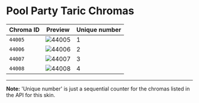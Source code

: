 # Pool Party Taric Chromas

| Chroma ID | Preview | Unique number |
|---|---|---|
| `44005` | ![44005](https://raw.communitydragon.org/latest/plugins/rcp-be-lol-game-data/global/default/v1/champion-chroma-images/44/44005.png) | 1 |
| `44006` | ![44006](https://raw.communitydragon.org/latest/plugins/rcp-be-lol-game-data/global/default/v1/champion-chroma-images/44/44006.png) | 2 |
| `44007` | ![44007](https://raw.communitydragon.org/latest/plugins/rcp-be-lol-game-data/global/default/v1/champion-chroma-images/44/44007.png) | 3 |
| `44008` | ![44008](https://raw.communitydragon.org/latest/plugins/rcp-be-lol-game-data/global/default/v1/champion-chroma-images/44/44008.png) | 4 |

---

**Note:** 'Unique number' is just a sequential counter for the chromas listed in the API for this skin.